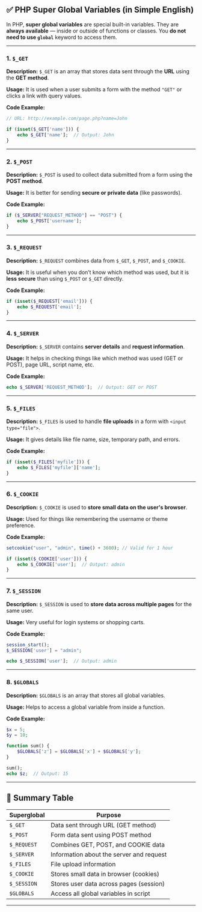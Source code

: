 ## ✅ PHP Super Global Variables (in Simple English)

In PHP, **super global variables** are special built-in variables.
They are **always available** — inside or outside of functions or classes.
You **do not need to use `global`** keyword to access them.

---

### 1. `$_GET`

**Description:**
`$_GET` is an array that stores data sent through the **URL** using the **GET method**.

**Usage:**
It is used when a user submits a form with the method `"GET"` or clicks a link with query values.

**Code Example:**

```php
// URL: http://example.com/page.php?name=John

if (isset($_GET['name'])) {
    echo $_GET['name'];  // Output: John
}
```

---

### 2. `$_POST`

**Description:**
`$_POST` is used to collect data submitted from a form using the **POST method**.

**Usage:**
It is better for sending **secure or private data** (like passwords).

**Code Example:**

```php
if ($_SERVER["REQUEST_METHOD"] == "POST") {
    echo $_POST['username'];
}
```

---

### 3. `$_REQUEST`

**Description:**
`$_REQUEST` combines data from `$_GET`, `$_POST`, and `$_COOKIE`.

**Usage:**
It is useful when you don’t know which method was used, but it is **less secure** than using `$_POST` or `$_GET` directly.

**Code Example:**

```php
if (isset($_REQUEST['email'])) {
    echo $_REQUEST['email'];
}
```

---

### 4. `$_SERVER`

**Description:**
`$_SERVER` contains **server details** and **request information**.

**Usage:**
It helps in checking things like which method was used (GET or POST), page URL, script name, etc.

**Code Example:**

```php
echo $_SERVER['REQUEST_METHOD'];  // Output: GET or POST
```

---

### 5. `$_FILES`

**Description:**
`$_FILES` is used to handle **file uploads** in a form with `<input type="file">`.

**Usage:**
It gives details like file name, size, temporary path, and errors.

**Code Example:**

```php
if (isset($_FILES['myfile'])) {
    echo $_FILES['myfile']['name'];
}
```

---

### 6. `$_COOKIE`

**Description:**
`$_COOKIE` is used to **store small data on the user's browser**.

**Usage:**
Used for things like remembering the username or theme preference.

**Code Example:**

```php
setcookie("user", "admin", time() + 3600); // Valid for 1 hour

if (isset($_COOKIE['user'])) {
    echo $_COOKIE['user'];  // Output: admin
}
```

---

### 7. `$_SESSION`

**Description:**
`$_SESSION` is used to **store data across multiple pages** for the same user.

**Usage:**
Very useful for login systems or shopping carts.

**Code Example:**

```php
session_start();
$_SESSION['user'] = "admin";

echo $_SESSION['user'];  // Output: admin
```

---

### 8. `$GLOBALS`

**Description:**
`$GLOBALS` is an array that stores all global variables.

**Usage:**
Helps to access a global variable from inside a function.

**Code Example:**

```php
$x = 5;
$y = 10;

function sum() {
    $GLOBALS['z'] = $GLOBALS['x'] + $GLOBALS['y'];
}

sum();
echo $z;  // Output: 15
```

---

## 🧾 Summary Table

| Superglobal | Purpose                                  |
| ----------- | ---------------------------------------- |
| `$_GET`     | Data sent through URL (GET method)       |
| `$_POST`    | Form data sent using POST method         |
| `$_REQUEST` | Combines GET, POST, and COOKIE data      |
| `$_SERVER`  | Information about the server and request |
| `$_FILES`   | File upload information                  |
| `$_COOKIE`  | Stores small data in browser (cookies)   |
| `$_SESSION` | Stores user data across pages (session)  |
| `$GLOBALS`  | Access all global variables in script    |

---



